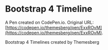 # Bootstrap 4 Timeline

A Pen created on CodePen.io. Original URL: [https://codepen.io/themesberg/pen/ExxROvM](https://codepen.io/themesberg/pen/ExxROvM).

Bootstrap 4 Timelines created by Themesberg
